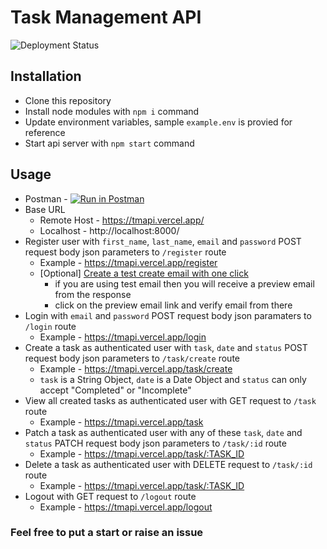 
# Task Management API
![Deployment Status](https://vercelbadge.vercel.app/api/shanudey/task-management-api)

## Installation
 - Clone this repository
 - Install node modules with `npm i` command
 - Update environment variables, sample `example.env` is provied for reference
 - Start api server with `npm start` command

## Usage
 - Postman - [![Run in Postman](https://run.pstmn.io/button.svg)](https://app.getpostman.com/run-collection/24635940-2953658f-7d8a-45be-8d14-076b6af98bbd?action=collection%2Ffork&collection-url=entityId%3D24635940-2953658f-7d8a-45be-8d14-076b6af98bbd%26entityType%3Dcollection%26workspaceId%3Dea53fc74-7156-4efb-808d-d04b67145565)
 - Base URL 
	 - Remote Host - https://tmapi.vercel.app/
	 - Localhost - http://localhost:8000/
 - Register user with `first_name`, `last_name`, `email` and `password` POST request body json parameters to `/register` route  
	 - Example - https://tmapi.vercel.app/register
	- [Optional] [Create a test create email with one click](https://ethereal.email)
		- if you are using test email then you will receive a preview email from the response
		- click on the preview email link and verify email from there
 - Login with `email` and `password` POST request body json paramaters to `/login` route 
	 - Example - https://tmapi.vercel.app/login
 - Create a task as authenticated user with `task`, `date` and `status` POST request body json parameters to `/task/create` route
	 - Example - https://tmapi.vercel.app/task/create
	 - `task` is a String Object, `date` is a Date Object and `status` can only accept "Completed" or "Incomplete"
 - View all created tasks as authenticated user with GET request to `/task` route
	 - Example - https://tmapi.vercel.app/task
 - Patch a task as authenticated user with any of these `task`, `date` and `status` PATCH request body json parameters to `/task/:id` route
	 - Example - https://tmapi.vercel.app/task/:TASK_ID
 -  Delete a task as authenticated user with DELETE request to `/task/:id` route
	 - Example - https://tmapi.vercel.app/task/:TASK_ID
 - Logout with GET request to `/logout` route
	 - Example - https://tmapi.vercel.app/logout

### Feel free to put a start or raise an issue
